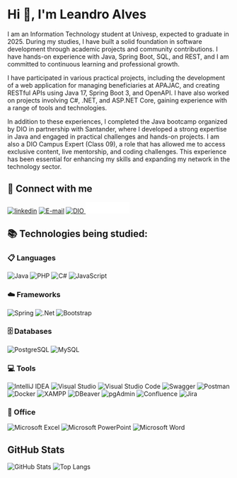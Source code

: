 # Hi 👋, I'm Leandro Alves

I am an Information Technology student at Univesp, expected to graduate in 2025. During my studies, I have built a solid foundation in software development through academic projects and community contributions. I have hands-on experience with Java, Spring Boot, SQL, and REST, and I am committed to continuous learning and professional growth.

I have participated in various practical projects, including the development of a web application for managing beneficiaries at APAJAC, and creating RESTful APIs using Java 17, Spring Boot 3, and OpenAPI. I have also worked on projects involving C#, .NET, and ASP.NET Core, gaining experience with a range of tools and technologies.

In addition to these experiences, I completed the Java bootcamp organized by DIO in partnership with Santander, where I developed a strong expertise in Java and engaged in practical challenges and hands-on projects. I am also a DIO Campus Expert (Class 09), a role that has allowed me to access exclusive content, live mentorship, and coding challenges. This experience has been essential for enhancing my skills and expanding my network in the technology sector.

## 🔗 Connect with me
[![linkedin](https://img.shields.io/badge/linkedin-0A66C2?style=for-the-badge&logo=linkedin&logoColor=white)](https://www.linkedin.com/in/leandro-silva-alves-2b8796152/)
[![E-mail](https://img.shields.io/badge/-Email-000?style=for-the-badge&logo=microsoft-outlook&logoColor=007BFF)](mailto:leandro_alvesbr@outlook.com)
<a href="https://www.dio.me/users/leandro_alvesbr">
  <img src="https://hermes.digitalinnovation.one/assets/diome/logo-full.svg" alt="DIO" width="60">
</a>
<a href="https://medium.com/@Leandro_Alvesbr">
  <img src="https://github.com/Medium/medium-logos/blob/master/01_Logo/02_White/PNG/RGB/Medium-Logo-White-RGB@1x.png?raw=true" alt="medium" width="100">
</a>



## 📚 Technologies being studied:

### 📋 Languages

![Java](https://img.shields.io/badge/java-%23ED8B00.svg?style=for-the-badge&logo=openjdk&logoColor=white)
![PHP](https://img.shields.io/badge/php-%23777BB4.svg?style=for-the-badge&logo=php&logoColor=white)
![C#](https://img.shields.io/badge/c%23-%23239120.svg?style=for-the-badge&logo=csharp&logoColor=white)
![JavaScript](https://img.shields.io/badge/javascript-%23F7DF1E.svg?style=for-the-badge&logo=javascript&logoColor=black)

### ☁️ Frameworks

![Spring](https://img.shields.io/badge/spring-%236DB33F.svg?style=for-the-badge&logo=spring&logoColor=white)
![.Net](https://img.shields.io/badge/.NET-5C2D91?style=for-the-badge&logo=.net&logoColor=white)
![Bootstrap](https://img.shields.io/badge/bootstrap-%23563D7C.svg?style=for-the-badge&logo=bootstrap&logoColor=white)

### 🗄️ Databases

![PostgreSQL](https://img.shields.io/badge/postgresql-%23336791.svg?style=for-the-badge&logo=postgresql&logoColor=white)
![MySQL](https://img.shields.io/badge/mysql-%2300A8E8.svg?style=for-the-badge&logo=mysql&logoColor=white)

### 💻 Tools

![IntelliJ IDEA](https://img.shields.io/badge/IntelliJIDEA-000000.svg?style=for-the-badge&logo=intellij-idea&logoColor=white)
![Visual Studio](https://img.shields.io/badge/Visual%20Studio-5C2D91.svg?style=for-the-badge&logo=visual-studio&logoColor=white)
![Visual Studio Code](https://img.shields.io/badge/Visual%20Studio%20Code-0078d7.svg?style=for-the-badge&logo=visual-studio-code&logoColor=white)
![Swagger](https://img.shields.io/badge/swagger-%23000000.svg?style=for-the-badge&logo=swagger&logoColor=white)
![Postman](https://img.shields.io/badge/Postman-%23FF6C37.svg?style=for-the-badge&logo=postman&logoColor=white)
![Docker](https://img.shields.io/badge/Docker-%232496ED.svg?style=for-the-badge&logo=docker&logoColor=white)
![XAMPP](https://img.shields.io/badge/XAMPP-%23F7F7F7.svg?style=for-the-badge&logo=xampp&logoColor=black)
![DBeaver](https://img.shields.io/badge/DBeaver-%230A2C1E.svg?style=for-the-badge&logo=dbeaver&logoColor=white)
![pgAdmin](https://img.shields.io/badge/pgAdmin-%230079A0.svg?style=for-the-badge&logo=pgadmin&logoColor=white)
![Confluence](https://img.shields.io/badge/Confluence-%23005371.svg?style=for-the-badge&logo=atlassian-confluence&logoColor=white)
![Jira](https://img.shields.io/badge/Jira-%230A8BB4.svg?style=for-the-badge&logo=jira&logoColor=white)



### 🏢 Office

![Microsoft Excel](https://img.shields.io/badge/Microsoft_Excel-217346?style=for-the-badge&logo=microsoft-excel&logoColor=white)
![Microsoft PowerPoint](https://img.shields.io/badge/Microsoft_PowerPoint-B7472A?style=for-the-badge&logo=microsoft-powerpoint&logoColor=white)
![Microsoft Word](https://img.shields.io/badge/Microsoft_Word-2B579A?style=for-the-badge&logo=microsoft-word&logoColor=white)


##  GitHub Stats

![GitHub Stats](https://github-readme-stats.vercel.app/api?username=leandroalves2&theme=transparent&bg_color=000&border_color=30A3DC&show_icons=true&icon_color=30A3DC&title_color=E94D5F&text_color=FFF)
![Top Langs](https://github-readme-stats-git-masterrstaa-rickstaa.vercel.app/api/top-langs/?username=leandroalves2&layout=compact&bg_color=000&border_color=30A3DC&title_color=E94D5F&text_color=FFF)
